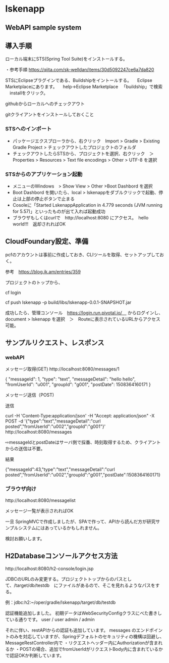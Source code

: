 # lskenapp

## WebAPI sample system

## 導入手順 

ローカル端末にSTS(Spring Tool Suite)をインストールする。

・参考手順
https://qiita.com/sk-welldan/items/30d5092247ce6a7da820


STSにEclipseプラグインである、Buildshipをイントールする。
　Eclipse Marketplaceにあります。
　help→Eclipse Marketplace
　「buildship」で検索
　installをクリック。

githubからローカルへのチェックアウト

gitクライアントをインストールしておくこと

### STSへのインポート 
-  パッケージエクスプローラから、右クリック　Import > Gradle > Existing Gradle Project > チェックアウトしたプロジェクトのフォルダ
-  チェックアウトしたらSTSから、プロジェクトを選択、右クリック　＞　Properties > Resources > Text file encodings > Other > UTF-8 を選択

### STSからのアプリケーション起動　

- メニューのWindows　> Show View > Other >Boot Dashbord を選択
- Boot Dashbord を開いたら、local > lskenappをダブルクリックで起動、停止は上部の停止ボタンで止まる
- Cosoleに「Started LskenappApplication in 4.779 seconds (JVM running for 5.57)」といったものが出て入れば起動成功
- ブラウザもしくはcurlで　http://localhost:8080 にアクセス。　hello world!!!　返却されればOK


## CloudFoundary設定、準備

pcfのアカウントは事前に作成しておき、CLIツールを取得、セットアップしておく。

参考　https://blog.ik.am/entries/359

プロジェクトのトップから、　

cf login

cf push lskenapp -p build/libs/lskenapp-0.0.1-SNAPSHOT.jar
 
成功したら、管理コンソール　https://login.run.pivotal.io/　
からログインし、
document > lskenapp を選択　＞　Routeに表示されているURLからアクセス可能。
 



## サンプルリクエスト、レスポンス 

### webAPI 

メッセージ取得(GET)
http://localhost:8080/messages/1

{
"messageId": 1,
"type": "text",
"messageDetail": "hello hello",
"fromUserId": "u001",
"groupId": "g001",
"postDate": 1508364160171
}

メッセージ送信（POST)

送信　

curl -H 'Content-Type:application/json' -H "Accept: application/json" -X POST -d '{"type":"text","messageDetail":"curl posted","fromUserId":"u002","groupId":"g001"}' http://localhost:8080/messages

⇨messageIdとpostDateはサーバ側で採番、時刻取得するため、クライアントからの送信は不要。

結果　

{"messageId":43,"type":"text","messageDetail":"curl posted","fromUserId":"u002","groupId":"g001","postDate":1508364160171}

### ブラウザ向け　

http://localhost:8080/messagelist

メッセージ一覧が表示されればOK

一旦 SpringMVCで作成しましたが、SPAで作って、APIから読んだ方が研究サンプルシステムにはあっているかもしれません。

検討お願いします。

## H2Databaseコンソールアクセス方法 

http://localhost:8080/h2-console/login.jsp

JDBCのURLのみ変更する。プロジェクトトップからのパスとして、/target/db/testdb　にファイルがあるので、そこを見れるようなパスをする。

例：jdbc:h2:~/oper/gradle/lskenapp/target/db/testdb

認証機能追加しました。
初期データはWebSecurityConfigクラスにべた書きしている通りです。
user / user
admin / admin

それに伴い、restAPIからの認証も追加しています。
messages のエンドポイントのみを対応していますが、Springデフォルトのセキュリティの機構は回避し、
MessageRestController内で
・リクエストヘッダー内にAuthorizationが含まれるか
・POSTの場合、追加でfromUserIdがリクエストBody内に含まれているか
で認証OKか判断しています。
